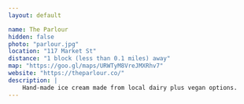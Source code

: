 ```yaml
---
layout: default

name: The Parlour
hidden: false
photo: "parlour.jpg"
location: "117 Market St"
distance: "1 block (less than 0.1 miles) away"
map: "https://goo.gl/maps/URWTyM8VreJMXRhv7"
website: "https://theparlour.co/"
description: |
    Hand-made ice cream made from local dairy plus vegan options.
---
```

